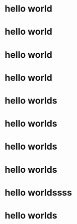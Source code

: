 # hello world
# hello world
# hello world
# hello world
# hello worlds
# hello worlds
# hello worlds
# hello worlds
# hello worldssss
# hello worlds
